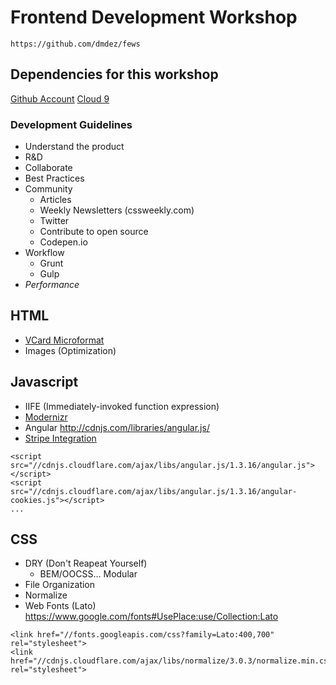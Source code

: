 # Frontend Development Workshop

`https://github.com/dmdez/fews`

## Dependencies for this workshop
[Github Account](https://github.com/dmdez/fews)
[Cloud 9](c9.io)

### Development Guidelines

* Understand the product
* R&D
* Collaborate
* Best Practices
* Community
    * Articles
    * Weekly Newsletters (cssweekly.com)
    * Twitter
    * Contribute to open source
    * Codepen.io
* Workflow
    * Grunt
    * Gulp
* *Performance*

## HTML

* [VCard Microformat](http://microformats.org/wiki/hcard)
* Images (Optimization)

## Javascript

* IIFE (Immediately-invoked function expression)
* [Modernizr](https://cdnjs.cloudflare.com/ajax/libs/modernizr/2.8.3/modernizr.min.js)
* Angular http://cdnjs.com/libraries/angular.js/
* [Stripe Integration](https://stripe.com/docs/checkout#integration-custom)

```
<script src="//cdnjs.cloudflare.com/ajax/libs/angular.js/1.3.16/angular.js"></script>
<script src="//cdnjs.cloudflare.com/ajax/libs/angular.js/1.3.16/angular-cookies.js"></script>
...
```

## CSS

* DRY (Don't Reapeat Yourself)
    * BEM/OOCSS... Modular
* File Organization
* Normalize
* Web Fonts (Lato) https://www.google.com/fonts#UsePlace:use/Collection:Lato

```
<link href="//fonts.googleapis.com/css?family=Lato:400,700" rel="stylesheet">
<link href="//cdnjs.cloudflare.com/ajax/libs/normalize/3.0.3/normalize.min.css" rel="stylesheet">
```
